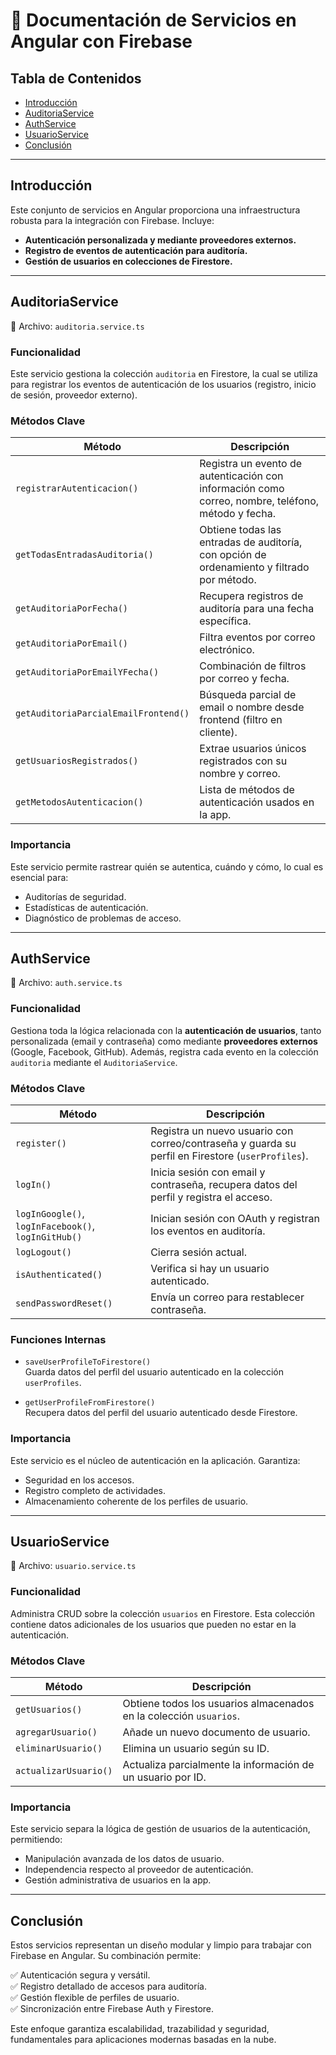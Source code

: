 
# 📘 Documentación de Servicios en Angular con Firebase

## Tabla de Contenidos
- [Introducción](#introducción)
- [AuditoriaService](#auditoriaservice)
- [AuthService](#authservice)
- [UsuarioService](#usuarioservice)
- [Conclusión](#conclusión)

---

## Introducción

Este conjunto de servicios en Angular proporciona una infraestructura robusta para la integración con Firebase. Incluye:
- **Autenticación personalizada y mediante proveedores externos.**
- **Registro de eventos de autenticación para auditoría.**
- **Gestión de usuarios en colecciones de Firestore.**

---

## AuditoriaService

📂 Archivo: `auditoria.service.ts`

### Funcionalidad

Este servicio gestiona la colección `auditoria` en Firestore, la cual se utiliza para registrar los eventos de autenticación de los usuarios (registro, inicio de sesión, proveedor externo).

### Métodos Clave

| Método | Descripción |
|--------|-------------|
| `registrarAutenticacion()` | Registra un evento de autenticación con información como correo, nombre, teléfono, método y fecha. |
| `getTodasEntradasAuditoria()` | Obtiene todas las entradas de auditoría, con opción de ordenamiento y filtrado por método. |
| `getAuditoriaPorFecha()` | Recupera registros de auditoría para una fecha específica. |
| `getAuditoriaPorEmail()` | Filtra eventos por correo electrónico. |
| `getAuditoriaPorEmailYFecha()` | Combinación de filtros por correo y fecha. |
| `getAuditoriaParcialEmailFrontend()` | Búsqueda parcial de email o nombre desde frontend (filtro en cliente). |
| `getUsuariosRegistrados()` | Extrae usuarios únicos registrados con su nombre y correo. |
| `getMetodosAutenticacion()` | Lista de métodos de autenticación usados en la app. |

### Importancia

Este servicio permite rastrear quién se autentica, cuándo y cómo, lo cual es esencial para:
- Auditorías de seguridad.
- Estadísticas de autenticación.
- Diagnóstico de problemas de acceso.

---

## AuthService

📂 Archivo: `auth.service.ts`

### Funcionalidad

Gestiona toda la lógica relacionada con la **autenticación de usuarios**, tanto personalizada (email y contraseña) como mediante **proveedores externos** (Google, Facebook, GitHub). Además, registra cada evento en la colección `auditoria` mediante el `AuditoriaService`.

### Métodos Clave

| Método | Descripción |
|--------|-------------|
| `register()` | Registra un nuevo usuario con correo/contraseña y guarda su perfil en Firestore (`userProfiles`). |
| `logIn()` | Inicia sesión con email y contraseña, recupera datos del perfil y registra el acceso. |
| `logInGoogle()`, `logInFacebook()`, `logInGitHub()` | Inician sesión con OAuth y registran los eventos en auditoría. |
| `logLogout()` | Cierra sesión actual. |
| `isAuthenticated()` | Verifica si hay un usuario autenticado. |
| `sendPasswordReset()` | Envía un correo para restablecer contraseña. |

### Funciones Internas

- `saveUserProfileToFirestore()`  
  Guarda datos del perfil del usuario autenticado en la colección `userProfiles`.

- `getUserProfileFromFirestore()`  
  Recupera datos del perfil del usuario autenticado desde Firestore.

### Importancia

Este servicio es el núcleo de autenticación en la aplicación. Garantiza:
- Seguridad en los accesos.
- Registro completo de actividades.
- Almacenamiento coherente de los perfiles de usuario.

---

## UsuarioService

📂 Archivo: `usuario.service.ts`

### Funcionalidad

Administra CRUD sobre la colección `usuarios` en Firestore. Esta colección contiene datos adicionales de los usuarios que pueden no estar en la autenticación.

### Métodos Clave

| Método | Descripción |
|--------|-------------|
| `getUsuarios()` | Obtiene todos los usuarios almacenados en la colección `usuarios`. |
| `agregarUsuario()` | Añade un nuevo documento de usuario. |
| `eliminarUsuario()` | Elimina un usuario según su ID. |
| `actualizarUsuario()` | Actualiza parcialmente la información de un usuario por ID. |

### Importancia

Este servicio separa la lógica de gestión de usuarios de la autenticación, permitiendo:
- Manipulación avanzada de los datos de usuario.
- Independencia respecto al proveedor de autenticación.
- Gestión administrativa de usuarios en la app.

---

## Conclusión

Estos servicios representan un diseño modular y limpio para trabajar con Firebase en Angular. Su combinación permite:

✅ Autenticación segura y versátil.  
✅ Registro detallado de accesos para auditoría.  
✅ Gestión flexible de perfiles de usuario.  
✅ Sincronización entre Firebase Auth y Firestore.

Este enfoque garantiza escalabilidad, trazabilidad y seguridad, fundamentales para aplicaciones modernas basadas en la nube.
